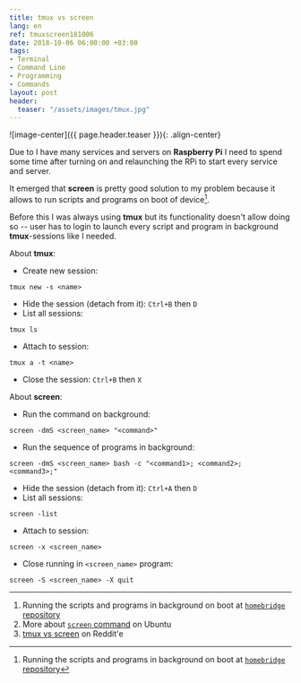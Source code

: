 ```yaml
---
title: tmux vs screen
lang: en
ref: tmuxscreen181006
date: 2018-10-06 06:00:00 +03:00
tags:
- Terminal
- Command Line
- Programming
- Commands
layout: post
header:
  teaser: "/assets/images/tmux.jpg"
---
```


![image-center]({{ page.header.teaser }}){: .align-center}

Due to I have many services and servers on **Raspberry Pi** I need to spend some time after turning on and relaunching the RPi to start every service and server.

It emerged that **screen** is pretty good solution to my problem because it allows to run scripts and programs on boot of device[^1].

[^1]: Running the scripts and programs in background on boot at [`homebridge` repository](https://github.com/nfarina/homebridge/wiki/Running-HomeBridge-on-a-Raspberry-Pi#running-homebridge-on-boot-etcrclocal-using-screen)

Before this I was always using **tmux** but its functionality doesn't allow doing so -- user has to login to launch every script and program in background **tmux**-sessions like I needed.

About **tmux**:
- Create new session:
```
tmux new -s <name>
```
- Hide the session (detach from it): `Ctrl+B` then `D`
- List all sessions:
```
tmux ls
```
- Attach to session:
```
tmux a -t <name>
```
- Close the session: `Ctrl+B` then `X`


About **screen**:
- Run the command on background:
```
screen -dmS <screen_name> "<command>"
```
- Run the sequence of programs in background:
```
screen -dmS <screen_name> bash -c "<command1>; <command2>; <command3>;"
```
- Hide the session (detach from it): `Ctrl+A` then `D`
- List all sessions:
```
screen -list
```
- Attach to session:
```
screen -x <screen_name>
```
- Close running in `<screen_name>` program:
```
screen -S <screen_name> -X quit
```

---

1. Running the scripts and programs in background on boot at [`homebridge` repository](https://github.com/nfarina/homebridge/wiki/Running-HomeBridge-on-a-Raspberry-Pi#running-homebridge-on-boot-etcrclocal-using-screen)
2. More about [`screen` command](https://help.ubuntu.ru/wiki/screen) on Ubuntu
3. [tmux vs screen](https://www.reddit.com/r/linux/comments/6ffrmy/differences_between_tmux_vs_screen/) on Reddit'e
